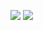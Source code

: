 <img src="https://img.shields.io/badge/Java-20232a.svg?style=for-the-badge&logo=java&logoColor=61DAFB" /> <img src="https://img.shields.io/badge/spring-20232a.svg?style=for-the-badge&logo=spring&logoColor=#6DB33F" />
